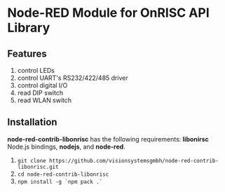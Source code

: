 Node-RED Module for OnRISC API Library
======================================

Features
--------

1. control LEDs
2. control UART's RS232/422/485 driver
3. control digital I/O
4. read DIP switch
5. read WLAN switch

Installation
------------

**node-red-contrib-libonrisc** has the following requirements:
**libonirsc** Node.js bindings, **nodejs**, and **node-red**.

1. `git clone https://github.com/visionsystemsgmbh/node-red-contrib-libonrisc.git`
2. `cd node-red-contrib-libonrisc`
3. ``npm install -g `npm pack .` ``
